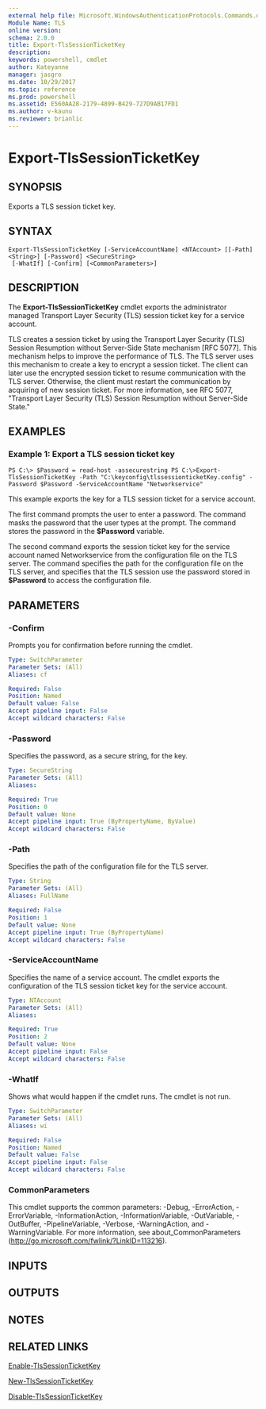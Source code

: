 ```yaml
---
external help file: Microsoft.WindowsAuthenticationProtocols.Commands.dll-Help.xml
Module Name: TLS
online version: 
schema: 2.0.0
title: Export-TlsSessionTicketKey
description: 
keywords: powershell, cmdlet
author: Kateyanne
manager: jasgro
ms.date: 10/29/2017
ms.topic: reference
ms.prod: powershell
ms.assetid: E560AA28-2179-4899-B429-727D9AB17FD1
ms.author: v-kaunu
ms.reviewer: brianlic
---
```


# Export-TlsSessionTicketKey

## SYNOPSIS
Exports a TLS session ticket key.

## SYNTAX

```
Export-TlsSessionTicketKey [-ServiceAccountName] <NTAccount> [[-Path] <String>] [-Password] <SecureString>
 [-WhatIf] [-Confirm] [<CommonParameters>]
```

## DESCRIPTION
The **Export-TlsSessionTicketKey** cmdlet exports the administrator managed Transport Layer Security (TLS) session ticket key for a service account.

TLS creates a session ticket by using the Transport Layer Security (TLS) Session Resumption without Server-Side State mechanism \[RFC 5077\].
This mechanism helps to improve the performance of TLS.
The TLS server uses this mechanism to create a key to encrypt a session ticket.
The client can later use the encrypted session ticket to resume communication with the TLS server.
Otherwise, the client must restart the communication by acquiring of new session ticket.
For more information, see RFC 5077, "Transport Layer Security (TLS) Session Resumption without Server-Side State."

## EXAMPLES

### Example 1: Export a TLS session ticket key
```
PS C:\> $Password = read-host -assecurestring PS C:\>Export-TlsSessionTicketKey -Path "C:\keyconfig\tlssessionticketKey.config" -Password $Password -ServiceAccountName "Networkservice"
```

This example exports the key for a TLS session ticket for a service account.

The first command prompts the user to enter a password.
The command masks the password that the user types at the prompt.
The command stores the password in the **$Password** variable.

The second command exports the session ticket key for the service account named Networkservice from the configuration file on the TLS server.
The command specifies the path for the configuration file on the TLS server, and specifies that the TLS session use the password stored in **$Password** to access the configuration file.

## PARAMETERS

### -Confirm
Prompts you for confirmation before running the cmdlet.

```yaml
Type: SwitchParameter
Parameter Sets: (All)
Aliases: cf

Required: False
Position: Named
Default value: False
Accept pipeline input: False
Accept wildcard characters: False
```

### -Password
Specifies the password, as a secure string, for the key.

```yaml
Type: SecureString
Parameter Sets: (All)
Aliases: 

Required: True
Position: 0
Default value: None
Accept pipeline input: True (ByPropertyName, ByValue)
Accept wildcard characters: False
```

### -Path
Specifies the path of the configuration file for the TLS server.

```yaml
Type: String
Parameter Sets: (All)
Aliases: FullName

Required: False
Position: 1
Default value: None
Accept pipeline input: True (ByPropertyName)
Accept wildcard characters: False
```

### -ServiceAccountName
Specifies the name of a service account.
The cmdlet exports the configuration of the TLS session ticket key for the service account.

```yaml
Type: NTAccount
Parameter Sets: (All)
Aliases: 

Required: True
Position: 2
Default value: None
Accept pipeline input: False
Accept wildcard characters: False
```

### -WhatIf
Shows what would happen if the cmdlet runs.
The cmdlet is not run.

```yaml
Type: SwitchParameter
Parameter Sets: (All)
Aliases: wi

Required: False
Position: Named
Default value: False
Accept pipeline input: False
Accept wildcard characters: False
```

### CommonParameters
This cmdlet supports the common parameters: -Debug, -ErrorAction, -ErrorVariable, -InformationAction, -InformationVariable, -OutVariable, -OutBuffer, -PipelineVariable, -Verbose, -WarningAction, and -WarningVariable. For more information, see about_CommonParameters (http://go.microsoft.com/fwlink/?LinkID=113216).

## INPUTS

## OUTPUTS

## NOTES

## RELATED LINKS

[Enable-TlsSessionTicketKey](./Enable-TlsSessionTicketKey.md)

[New-TlsSessionTicketKey](./New-TlsSessionTicketKey.md)

[Disable-TlsSessionTicketKey](./Disable-TlsSessionTicketKey.md)

